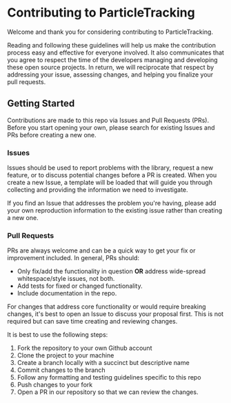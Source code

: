 # Contributing to ParticleTracking

Welcome and thank you for considering contributing to ParticleTracking. 

Reading and following these guidelines will help us make the contribution process easy and effective for everyone involved. It also communicates that you agree to respect the time of the developers managing and developing these open source projects. In return, we will reciprocate that respect by addressing your issue, assessing changes, and helping you finalize your pull requests.

## Getting Started

Contributions are made to this repo via Issues and Pull Requests (PRs). 
Before you start opening your own, please search for existing Issues and PRs before creating a new one.

### Issues

Issues should be used to report problems with the library, request a new feature, or to discuss potential changes before a PR is created. When you create a new Issue, a template will be loaded that will guide you through collecting and providing the information we need to investigate.

If you find an Issue that addresses the problem you're having, please add your own reproduction information to the existing issue rather than creating a new one.

### Pull Requests

PRs are always welcome and can be a quick way to get your fix or improvement included. In general, PRs should:

- Only fix/add the functionality in question **OR** address wide-spread whitespace/style issues, not both.
- Add tests for fixed or changed functionality.
- Include documentation in the repo.

For changes that address core functionality or would require breaking changes, it's best to open an Issue to discuss your proposal first. This is not required but can save time creating and reviewing changes.

It is best to use the following steps:

1. Fork the repository to your own Github account
2. Clone the project to your machine
3. Create a branch locally with a succinct but descriptive name
4. Commit changes to the branch
5. Follow any formatting and testing guidelines specific to this repo
6. Push changes to your fork
7. Open a PR in our repository so that we can review the changes.
